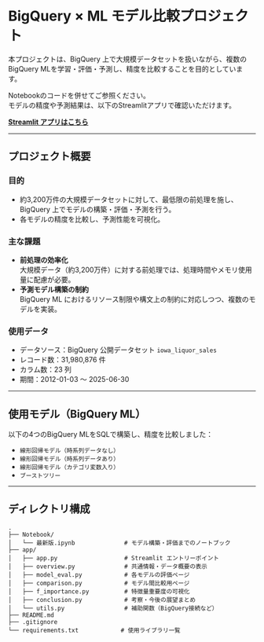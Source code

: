# BigQuery × ML モデル比較プロジェクト

本プロジェクトは、BigQuery 上で大規模データセットを扱いながら、複数のBigQuery MLを学習・評価・予測し、精度を比較することを目的としています。

Notebookのコードを併せてご参照ください。  
モデルの精度や予測結果は、以下のStreamlitアプリで確認いただけます。

**[Streamlit アプリはこちら](https://iowa-sales-project.streamlit.app/)**

---

## プロジェクト概要

### 目的

- 約3,200万件の大規模データセットに対して、最低限の前処理を施し、BigQuery 上でモデルの構築・評価・予測を行う。
- 各モデルの精度を比較し、予測性能を可視化。

### 主な課題

- **前処理の効率化**  
  大規模データ（約3,200万件）に対する前処理では、処理時間やメモリ使用量に配慮が必要。
- **予測モデル構築の制約**  
  BigQuery ML におけるリソース制限や構文上の制約に対応しつつ、複数のモデルを実装。

### 使用データ

- データソース：BigQuery 公開データセット `iowa_liquor_sales`
- レコード数：31,980,876 件
- カラム数：23 列
- 期間：2012-01-03 〜 2025-06-30

---

## 使用モデル（BigQuery ML）

以下の4つのBigQuery MLをSQLで構築し、精度を比較しました：

- `線形回帰モデル（時系列データなし）`
- `線形回帰モデル（時系列データあり）`
- `線形回帰モデル（カテゴリ変数入り）`
- `ブーストツリー`

---

## ディレクトリ構成


```
.
├── Notebook/
│   └── 最新版.ipynb              # モデル構築・評価までのノートブック
├── app/
│   ├── app.py                   # Streamlit エントリーポイント
│   ├── overview.py              # 共通情報・データ概要の表示
│   ├── model_eval.py            # 各モデルの評価ページ
│   ├── comparison.py            # モデル間比較用ページ
│   ├── f_importance.py          # 特徴量重要度の可視化
│   ├── conclusion.py            # 考察・今後の展望まとめ
│   └── utils.py                 # 補助関数（BigQuery接続など）
├── README.md
├── .gitignore
└── requirements.txt            # 使用ライブラリ一覧
```


